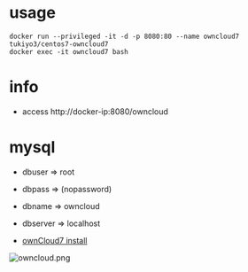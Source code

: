 # usage

    docker run --privileged -it -d -p 8080:80 --name owncloud7 tukiyo3/centos7-owncloud7
    docker exec -it owncloud7 bash

# info 

* access http://docker-ip:8080/owncloud

mysql
=====

 * dbuser => root
 * dbpass => (nopassword)
 * dbname => owncloud
 * dbserver => localhost

* [ownCloud7 install](http://qiita.com/tukiyo3/items/faf4dc185e5a95f7f3de)

![owncloud.png](https://qiita-image-store.s3.amazonaws.com/0/25728/51d7a185-0494-b5e6-10ca-24762bb86e0c.png)
